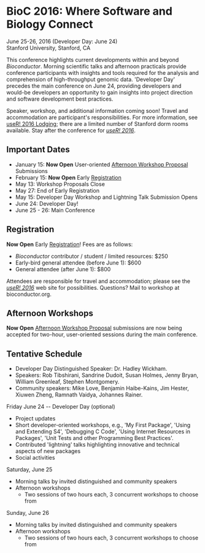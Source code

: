 # BioC 2016: Where Software and Biology Connect

June 25-26, 2016 (Developer Day: June 24)<br />
Stanford University, Stanford, CA<br />

This conference highlights current developments within and beyond
_Bioconductor_. Morning scientific talks and afternoon practicals
provide conference participants with insights and tools required for
the analysis and comprehension of high-throughput genomic
data. 'Developer Day' precedes the main conference on June 24,
providing developers and would-be developers an opportunity to gain
insights into project direction and software development best
practices.

Speaker, workshop, and additional information coming soon! Travel and
accommodation are participant's responsibilities. For more
information, see [useR! 2016 Lodging][]; there are a limited number of
Stanford dorm rooms available. Stay after the conference for
_[useR! 2016]_.

## Important Dates

- January 15: **Now Open** User-oriented
  [Afternoon Workshop Proposal][] Submissions
- February 15: **Now Open** Early [Registration][]
- May 13: Workshop Proposals Close
- May 27: End of Early Registration
- May 15: Developer Day Workshop and Lightning Talk Submission Opens
- June 24: Developer Day!
- June 25 - 26: Main Conference

## Registration

**Now Open** Early [Registration][]! Fees are as follows:

- _Bioconductor_ contributor / student / limited resources: $250
- Early-bird general attendee (before June 1): $600
- General attendee (after June 1): $800

Attendees are responsible for travel and accommodation; please see the
_[useR! 2016][]_ web site for possibilities. Questions? Mail to
workshop at bioconductor.org.

## Afternoon Workshops

**Now Open** [Afternoon Workshop Proposal][] submissions are now being
accepted for two-hour, user-oriented sessions during the main
conference.

## Tentative Schedule

- Developer Day Distinguished Speaker: Dr. Hadley Wickham.
- Speakers: Rob Tibshirani, Sandrine Dudoit, Susan Holmes, Jenny
  Bryan, William Greenleaf, Stephen Montgomery.
- Community speakers: Mike Love, Benjamin Haibe-Kains, Jim Hester,
  Xiuwen Zheng, Ramnath Vaidya, Johannes Rainer.

Friday June 24 -- Developer Day (optional)

- Project updates
- Short developer-oriented workshops, e.g., 'My First Package', 'Using
  and Extending S4', 'Debugging C Code', 'Using Internet Resources in
  Packages', 'Unit Tests and other Programming Best Practices'.
- Contributed 'lightning' talks highlighting innovative and technical
  aspects of new packages
- Social activities

Saturday, June 25

- Morning talks by invited distinguished and community speakers
- Afternoon workshops
  - Two sessions of two hours each, 3 concurrent workshops to choose
    from

Sunday, June 26

- Morning talks by invited distinguished and community speakers
- Afternoon workshops
  - Two sessions of two hours each, 3 concurrent workshops to choose
    from

[Registration]: https://cmetracker.net/RP/Login?formname=RegLoginLive&EventID=33505
[Afternoon Workshop Proposal]: https://www.surveymonkey.com/r/GGR5GVK
[useR! 2016]: http://user2016.org/
[useR! 2016 Lodging]: http://user2016.org/#lodging
